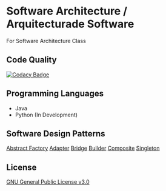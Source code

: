 # Software Architecture / Arquitecturade Software
For Software Architecture Class

## Code Quality
[![Codacy Badge](https://api.codacy.com/project/badge/Grade/b5b753549e334d3c9394fb354c375649)](https://app.codacy.com/app/Dreivko/ASO?utm_source=github.com&utm_medium=referral&utm_content=Dreivko/ASO&utm_campaign=Badge_Grade_Dashboard)

## Programming Languages
  * Java
  * Python (In Development)

## Software Design Patterns
[Abstract Factory](https://github.com/Dreivko/ASO/tree/master/ASO/ASO/src/abstractfactory)
[Adapter](https://github.com/Dreivko/ASO/tree/master/ASO/ASO/src/adapter)
[Bridge](https://github.com/Dreivko/ASO/tree/master/ASO/ASO/src/bridge)
[Builder](https://github.com/Dreivko/ASO/tree/master/ASO/ASO/src/builder)
[Composite](https://github.com/Dreivko/ASO/tree/master/ASO/ASO/src/composite)
[Singleton](https://github.com/Dreivko/ASO/tree/master/ASO/ASO/src/singleton)

## License
[GNU General Public License v3.0](https://choosealicense.com/licenses/gpl-3.0/)